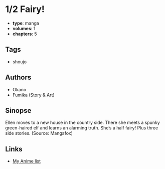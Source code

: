# 1/2 Fairy!

-   **type**: manga
-   **volumes**: 1
-   **chapters**: 5

## Tags

-   shoujo

## Authors

-   Okano
-   Fumika (Story & Art)

## Sinopse

Ellen moves to a new house in the country side. There she meets a spunky green-haired elf and learns an alarming truth. She’s a half fairy! Plus three side stories. (Source: Mangafox)

## Links

-   [My Anime list](https://myanimelist.net/manga/6806/1_2_Fairy)
